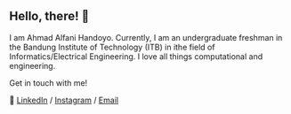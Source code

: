 ## Hello, there! 👋

<!--
**blueguy42/blueguy42** is a ✨ _special_ ✨ repository because its `README.md` (this file) appears on your GitHub profile.
-->
I am Ahmad Alfani Handoyo. Currently, I am an undergraduate freshman in the Bandung Institute of Technology (ITB) in ithe field of Informatics/Electrical Engineering. I love all things computational and engineering.

Get in touch with me!

🔗 [LinkedIn](https://www.linkedin.com/in/ahmad-alfani-handoyo/) / [Instagram](https://www.instagram.com/afanhandoyo_) / [Email](ahmadalfanihandoyo1@gmail.com)
